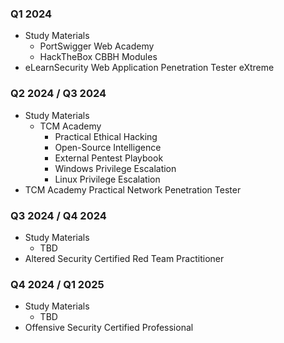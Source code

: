 ### Q1 2024
- Study Materials
	- PortSwigger Web Academy
	- HackTheBox CBBH Modules
- eLearnSecurity Web Application Penetration Tester eXtreme
### Q2 2024  / Q3 2024
- Study Materials
	- TCM Academy
		- Practical Ethical Hacking
		- Open-Source Intelligence
		- External Pentest Playbook
		- Windows Privilege Escalation
		- Linux Privilege Escalation
- TCM Academy Practical Network Penetration Tester
### Q3 2024 / Q4 2024
- Study Materials
	- TBD
- Altered Security Certified Red Team Practitioner
### Q4 2024 / Q1 2025
- Study Materials
	- TBD
- Offensive Security Certified Professional